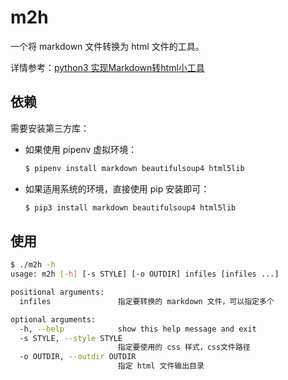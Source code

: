 # m2h

一个将 markdown 文件转换为 html 文件的工具。

详情参考：[python3 实现Markdown转html小工具](https://blog.5km.studio/2018/10/16/md2html_python/)

## 依赖

需要安装第三方库：

- 如果使用 pipenv 虚拟环境：

  ```sh
  $ pipenv install markdown beautifulsoup4 html5lib
  ```

- 如果适用系统的环境，直接使用 pip 安装即可：

  ```sh
  $ pip3 install markdown beautifulsoup4 html5lib
  ```

## 使用

```sh
$ ./m2h -h
usage: m2h [-h] [-s STYLE] [-o OUTDIR] infiles [infiles ...]

positional arguments:
  infiles               指定要转换的 markdown 文件，可以指定多个

optional arguments:
  -h, --help            show this help message and exit
  -s STYLE, --style STYLE
                        指定要使用的 css 样式，css文件路径
  -o OUTDIR, --outdir OUTDIR
                        指定 html 文件输出目录
```
